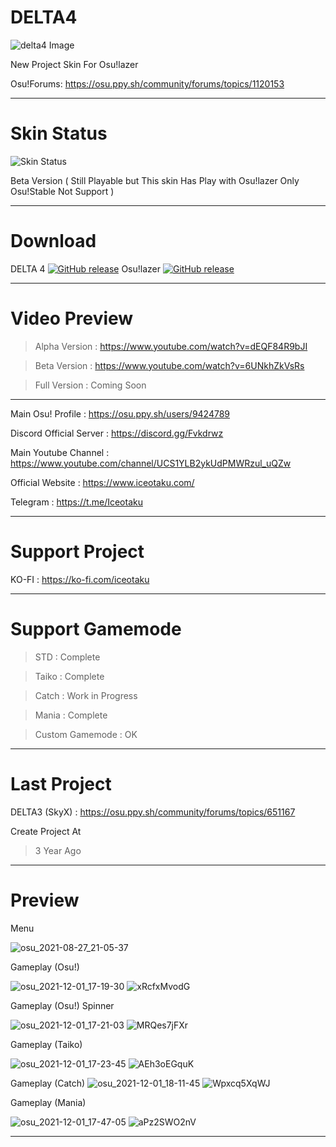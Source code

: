 # DELTA4
![delta4 Image](https://user-images.githubusercontent.com/68460824/116596142-454ab800-a94e-11eb-9940-4a6b75bb30e2.jpg)

New Project Skin For Osu!lazer

Osu!Forums: https://osu.ppy.sh/community/forums/topics/1120153

-----------------------------------------------------------------------------------------------------------------

# Skin Status
![Skin Status](https://user-images.githubusercontent.com/68460824/139641143-1825827a-3d7c-48c0-b8dc-760dcad9c71c.png)

Beta Version ( Still Playable but This skin Has Play with Osu!lazer Only Osu!Stable Not Support )

-----------------------------------------------------------------------------------------------------------------
# Download

DELTA 4 [![GitHub release](https://img.shields.io/github/release/Iceotaku/DELTA4)](https://github.com/Iceotaku/DELTA4/releases/latest) 
Osu!lazer [![GitHub release](https://img.shields.io/github/release/ppy/osu.svg)](https://github.com/ppy/osu/releases/latest)

-----------------------------------------------------------------------------------------------------------------


# Video Preview
> Alpha Version : https://www.youtube.com/watch?v=dEQF84R9bJI

> Beta Version : https://www.youtube.com/watch?v=6UNkhZkVsRs

> Full Version : Coming Soon

-----------------------------------------------------------------------------------------------------------------

Main Osu! Profile : https://osu.ppy.sh/users/9424789

Discord Official Server : https://discord.gg/Fvkdrwz

Main Youtube Channel : https://www.youtube.com/channel/UCS1YLB2ykUdPMWRzul_uQZw

Official Website : https://www.iceotaku.com/

Telegram : https://t.me/Iceotaku

-----------------------------------------------------------------------------------------------------------------

# Support Project

KO-FI : https://ko-fi.com/iceotaku

-----------------------------------------------------------------------------------------------------------------

# Support Gamemode

> STD : Complete

> Taiko : Complete

> Catch : Work in Progress

> Mania : Complete

> Custom Gamemode : OK

-----------------------------------------------------------------------------------------------------------------
# Last Project

DELTA3 (SkyX) : https://osu.ppy.sh/community/forums/topics/651167

Create Project At
> 3 Year Ago

-----------------------------------------------------------------------------------------------------------------

# Preview

Menu

![osu_2021-08-27_21-05-37](https://user-images.githubusercontent.com/68460824/131140034-ade71d9e-d039-41d6-b8d1-e8e0df89e471.jpg)

Gameplay (Osu!)

![osu_2021-12-01_17-19-30](https://user-images.githubusercontent.com/68460824/144221195-bab5c36f-c7bd-4493-8825-9d5796303920.jpg)
![xRcfxMvodG](https://user-images.githubusercontent.com/68460824/144223566-74ca22db-c88e-4ee9-867f-f8d818561557.gif)

Gameplay (Osu!) Spinner

![osu_2021-12-01_17-21-03](https://user-images.githubusercontent.com/68460824/144221273-ce736563-fdcd-4b45-8ca3-bb5b345677f9.jpg)
![MRQes7jFXr](https://user-images.githubusercontent.com/68460824/144223695-4c5a6fac-1ca7-4596-819b-557be438f7b5.gif)

Gameplay (Taiko)

![osu_2021-12-01_17-23-45](https://user-images.githubusercontent.com/68460824/144221374-aa5ded53-b61b-40d8-ace7-9dd2d740d962.jpg)
![AEh3oEGquK](https://user-images.githubusercontent.com/68460824/144224031-3ea78ee1-a9e6-4649-959a-d15e0a18fbee.gif)

Gameplay (Catch)
![osu_2021-12-01_18-11-45](https://user-images.githubusercontent.com/68460824/144224607-0b111ae7-4d9c-4f44-a8dd-d0644d720633.jpg)
![Wpxcq5XqWJ](https://user-images.githubusercontent.com/68460824/144224620-f0efdf1c-4993-4d8b-a838-a233e4b35cb0.gif)

Gameplay (Mania)

![osu_2021-12-01_17-47-05](https://user-images.githubusercontent.com/68460824/144224942-a562de91-7b14-4230-8da4-7a7229f667ab.jpg)
![aPz2SWO2nV](https://user-images.githubusercontent.com/68460824/144224963-3d5ef008-95e4-4677-b967-20bdc419f373.gif)

-----------------------------------------------------------------------------------------------------------------
